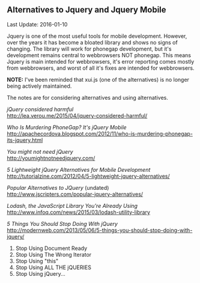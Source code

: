 ## Alternatives to Jquery and Jquery Mobile  ##
Last Update: 2016-01-10

Jquery is one of the most useful tools for mobile development. However, over the years it has become a bloated library and shows no signs of changing. The library will work for phonegap development, but it's development remains central to webbrowsers NOT phonegap. This means Jquery is main intended for webbrowsers, it's error reporting comes mostly from webbrowsers, and worst of all it's fixes are intended for webbrowsers.

**NOTE:** I've been reminded that xui.js (one of the alternatives) is no longer being actively maintained.

The notes are for considering alternatives and using alternatives.

*jQuery considered harmful*<br />
http://lea.verou.me/2015/04/jquery-considered-harmful/

*Who Is Murdering PhoneGap? It's jQuery Mobile*<br />
http://apachecordova.blogspot.com/2012/11/who-is-murdering-phonegap-its-jquery.html

*You might not need jQuery*<br />
http://youmightnotneedjquery.com/

*5 Lightweight jQuery Alternatives for Mobile Development*<br />
http://tutorialzine.com/2012/04/5-lightweight-jquery-alternatives/

*Popular Alternatives to JQuery* (undated)<br />
http://www.jscripters.com/popular-jquery-alternatives/

*Lodash, the JavaScript Library You're Already Using*<br>
http://www.infoq.com/news/2015/03/lodash-utility-library

*5 Things You Should Stop Doing With jQuery*<br />
http://modernweb.com/2013/05/06/5-things-you-should-stop-doing-with-jquery/

1. Stop Using Document Ready
2. Stop Using The Wrong Iterator
3. Stop Using "this"
4. Stop Using ALL THE jQUERIES
5. Stop Using jQuery...



